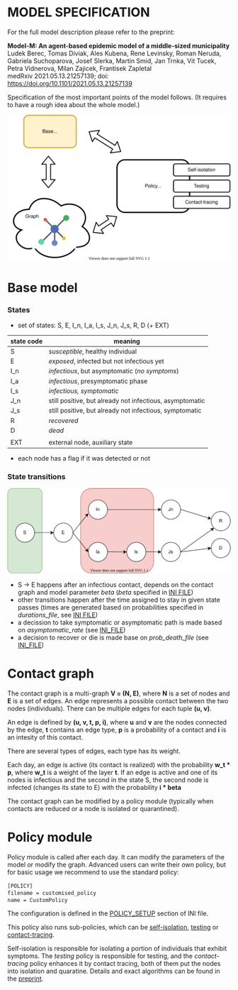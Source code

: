 # MODEL SPECIFICATION

For the full model description please refer to the preprint:

**Model-M: An agent-based epidemic model of a middle-sized municipality**<br>
Ludek Berec, Tomas Diviak, Ales Kubena, Rene Levinsky, Roman Neruda, Gabriela Suchoparova, Josef Slerka, Martin Smid,
Jan Trnka, Vit Tucek, Petra Vidnerova, Milan Zajicek, Frantisek Zapletal<br>
medRxiv 2021.05.13.21257139; doi: https://doi.org/10.1101/2021.05.13.21257139

Specification of the most important points of the model follows. (It requires to have a rough idea about the whole
model.)

![model](fig/model-m.svg)

# Base model

### States

+ set of states: S, E, I_n, I_a, I_s, J_n, J_s, R, D (+ EXT)

|state code|meaning| 
|---|---|
|S|*susceptible*, healthy individual| 
|E|*exposed*, infected but not infectious yet| 
|I_n|*infectious*, but asymptomatic (*no symptoms*)| 
|I_a|*infectious*, presymptomatic phase| 
|I_s|*infectious, symptomatic*|
|J_n|still positive, but already not infectious, asymptomatic| 
|J_s|still positive, but already not infectious, symptomatic| 
|R|*recovered*| 
|D|*dead*| 
||| 
|EXT|external node, auxiliary state|

+ each node has a flag if it was detected or not

### State transitions

![state_diagram](fig/states_diagram.svg)

+ S -> E happens after an infectious contact, depends on the contact graph and model parameter *beta* (*beta* specified
  in [INI FILE](inifile.md))
+ other transitions happen after the time assigned to stay in given state passes (times are generated based on
  probabilities specified in *durations_file*, see [INI FILE](inifile.md))
+ a decission to take symptomatic or asymptomatic path is made based on *asymptomatic_rate* (see [INI_FILE](inifile.md))
+ a decision to recover or die is made base on *prob_death_file* (see [INI_FILE](inifile.md))

# Contact graph

The contact graph is a multi-graph **V = (N, E)**, where **N** is a set of nodes and **E** is a set of edges. An edge
represents a possible contact between the two nodes (individuals). There can be multiple edges for each tuple **(u, v)**.

An edge is defined by **(u, v, t, p, i)**, where **u** and **v** are the nodes connected by the edge, **t** contains an
edge type, **p** is a probability of a contact and **i** is an intesity of this contact.

There are several types of edges, each type has its weight.

Each day, an edge is active (its contact is realized) with the probability **w_t * p**, where **w_t** is a weight of the
layer **t**. If an edge is active and one of its nodes is infectious and the second in the state S, the second node is
infected (changes its state to E) with the probability **i * beta**

The contact graph can be modified by a policy module (typically when contacts are reduced or a node is isolated or
quarantined).

# Policy module

Policy module is called after each day. It can modify the parameters of the model or modify the graph. Advanced users
can write their own policy, but for basic usage we recommend to use the standard policy:

```
[POLICY]
filename = customised_policy
name = CustomPolicy
```

The configuration is defined in the [POLICY_SETUP](policy.md#custom-policy) section of INI file.

This policy also runs sub-policies, which can be [self-isolation](policy.md#self-isolation), [testing](policy.md#testing) or [contact-tracing](policy.md#contact-tracing).

Self-isolation is responsible for isolating a portion of individuals that exhibit symptoms. The *testing* policy is
responsible for testing, and the *contact-tracing* policy enhances it by contact tracing, both of them put the nodes into isolation and quaratine. Details and exact algorithms can be found in
the [preprint](https://doi.org/10.1101/2021.05.13.21257139).
